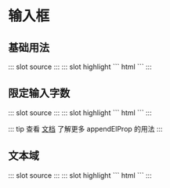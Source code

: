 # 输入框

## 基础用法

<demo-block>
::: slot source
<el-input placeholder="请输入内容" v-model="text1"></el-input>
:::
::: slot highlight
``` html
<x-input-text name="text1" placeholder="请输入内容"></x-input-text>
```
:::
</demo-block>

## 限定输入字数

<demo-block>
::: slot source
<el-input placeholder="请输入内容" v-model="text2" maxlength=10 show-word-limit></el-input>
:::
::: slot highlight
``` html
<x-input-text name="text2" appendElProp="maxlength=10 show-word-limit"></x-input-text>
```
:::
</demo-block>

::: tip
查看 [文档](/advanced/#appendelprop) 了解更多 appendElProp 的用法 
:::

## 文本域

<demo-block>
::: slot source
<el-input v-model="text3" type="textarea" placeholder="请输入内容" clearable></el-input>
:::
::: slot highlight
``` html
<x-input-text name="text3" type="textarea"></x-input-text>
```
:::
</demo-block>

<script>
export default {
    data(){
        return {
            text1:'',
            text2:'',
            text3:'',
        }
    }
};
</script>
